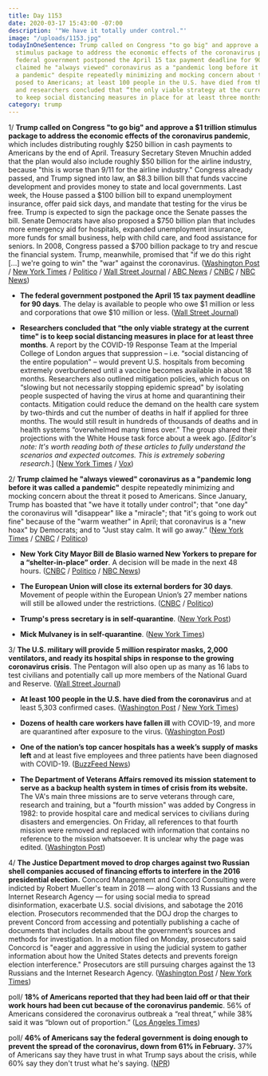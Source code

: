 ```yaml
---
title: Day 1153
date: 2020-03-17 15:43:00 -07:00
description: '"We have it totally under control."'
image: "/uploads/1153.jpg"
todayInOneSentence: Trump called on Congress "to go big" and approve a $1 trillion
  stimulus package to address the economic effects of the coronavirus pandemic;  the
  federal government postponed the April 15 tax payment deadline for 90 days; Trump
  claimed he "always viewed" coronavirus as a "pandemic long before it was called
  a pandemic" despite repeatedly minimizing and mocking concern about the threat it
  posed to Americans; at least 100 people in the U.S. have died from the coronavirus;
  and researchers concluded that “the only viable strategy at the current time" is
  to keep social distancing measures in place for at least three months.
category: trump
---
```


1/ **Trump called on Congress "to go big" and approve a $1 trillion stimulus package to address the economic effects of the coronavirus pandemic**, which includes distributing roughly $250 billion in cash payments to Americans by the end of April. Treasury Secretary Steven Mnuchin added that the plan would also include roughly $50 billion for the airline industry, because "this is worse than 9/11 for the airline industry." Congress already passed, and Trump signed into law, an $8.3 billion bill that funds vaccine development and provides money to state and local governments. Last week, the House passed a $100 billion bill to expand unemployment insurance, offer paid sick days, and mandate that testing for the virus be free. Trump is expected to sign the package once the Senate passes the bill. Senate Democrats have also proposed a $750 billion plan that includes more emergency aid for hospitals, expanded unemployment insurance, more funds for small business, help with child care, and food assistance for seniors. In 2008, Congress passed a $700 billion package to try and rescue the financial system. Trump, meanwhile, promised that "if we do this right \[...\] we're going to win" the "war" against the coronavirus. ([Washington Post](https://www.washingtonpost.com/us-policy/2020/03/17/trump-coronavirus-stimulus-package/) / [New York Times](https://www.nytimes.com/2020/03/17/us/politics/stimulus-package.html) / [Politico](https://www.politico.com/news/2020/03/17/coronavirus-1-trillion-emergency-stimulus-133821) / [Wall Street Journal](https://www.wsj.com/articles/trump-administration-seeking-850-billion-stimulus-package-11584448802) / [ABC News](https://abcnews.go.com/Politics/government-response-updates-coronavirus-task-force-briefs-15/story?id=69640056) / [CNBC](https://www.cnbc.com/2020/03/17/mnuchin-says-trump-administration-is-looking-to-get-cash-to-americans-immediately.html) / [NBC News](https://www.nbcnews.com/politics/congress/senate-democrats-have-prepped-third-coronavirus-aid-package-n1161506))

* **The federal government postponed the April 15 tax payment deadline for 90 days**. The delay is available to people who owe $1 million or less and corporations that owe $10 million or less. ([Wall Street Journal](https://www.wsj.com/articles/u-s-postpones-april-15-tax-deadline-for-90-days-for-millions-of-americans-11584463242))

* **Researchers concluded that “the only viable strategy at the current time" is to keep social distancing measures in place for at least three months**. A report by the COVID-19 Response Team at the Imperial College of London argues that suppression – i.e. “social distancing of the entire population" – would prevent U.S. hospitals from becoming extremely overburdened until a vaccine becomes available in about 18 months. Researchers also outlined mitigation policies, which focus on “slowing but not necessarily stopping epidemic spread" by isolating people suspected of having the virus at home and quarantining their contacts. Mitigation could reduce the demand on the health care system by two-thirds and cut the number of deaths in half if applied for three months. The would still result in hundreds of thousands of deaths and in health systems “overwhelmed many times over." The group shared their projections with the White House task force about a week ago. \[*Editor's note: It's worth reading both of these articles to fully understand the scenarios and expected outcomes. This is extremely sobering research*.\] ([New York Times](https://www.nytimes.com/2020/03/16/us/coronavirus-fatality-rate-white-house.html) / [Vox](https://www.vox.com/science-and-health/2020/3/17/21181694/coronavirus-covid-19-lockdowns-end-how-long-months-years))

2/ **Trump claimed he "always viewed" coronavirus as a "pandemic long before it was called a pandemic"** despite repeatedly minimizing and mocking concern about the threat it posed to Americans. Since January, Trump has boasted that "we have it totally under control"; that "one day" the coronavirus will "disappear" like a "miracle"; that "it's going to work out fine" because of the "warm weather" in April; that coronavirus is a "new hoax" by Democrats; and to "Just stay calm. It will go away.” ([New York Times](https://www.nytimes.com/2020/03/17/us/politics/trump-coronavirus.html) / [CNBC](https://www.cnbc.com/2020/03/17/trump-dissed-coronavirus-pandemic-worry-now-claims-he-warned-about-it.html) / [Politico](https://www.politico.com/news/2020/03/17/trump-shifting-coronavirus-tone-134100))

* **New York City Mayor Bill de Blasio warned New Yorkers to prepare for a “shelter-in-place” order**. A decision will be made in the next 48 hours. ([CNBC](https://www.cnbc.com/2020/03/17/new-yorkers-should-be-prepared-for-a-shelter-in-place-order-mayor-bill-de-blasio-says.html) / [Politico](https://www.politico.com/states/new-york/city-hall/story/2020/03/17/de-blasio-prepare-for-shelter-in-place-order-1267460) / [NBC News](https://www.nbcnews.com/news/us-news/new-york-city-mayor-says-shelter-place-decision-coming-next-n1161516))

* **The European Union will close its external borders for 30 days**. Movement of people within the European Union’s 27 member nations will still be allowed under the restrictions. ([CNBC](https://www.cnbc.com/2020/03/17/coronavirus-european-union-leaders-agree-to-close-borders.html) / [Politico](https://www.politico.eu/article/the-eu-european-union-coronavirus-covid19-travel-ban-explained/))

* **Trump's press secretary is in self-quarantine**. ([New York Post](https://nypost.com/2020/03/17/stephanie-grisham-white-house-press-secretary-self-quarantines-after-coronavirus-exposure/))

* **Mick Mulvaney is in self-quarantine**.  ([New York Times](https://www.nytimes.com/2020/03/17/world/coronavirus-update-latest-news.html?action=click&module=Spotlight&pgtype=Homepage#link-ecbe59c))

3/ **The U.S. military will provide 5 million respirator masks, 2,000 ventilators, and ready its hospital ships in response to the growing coronavirus crisis**. The Pentagon will also open up as many as 16 labs to test civilians and potentially call up more members of the National Guard and Reserve. ([Wall Street Journal](https://www.wsj.com/articles/u-s-military-prepares-hospital-ships-for-deployment-11584471429))

* **At least 100 people in the U.S. have died from the coronavirus** and at least 5,303 confirmed cases. ([Washington Post](https://www.washingtonpost.com/national/us-coronavirus-death-toll-reaches-100/2020/03/17/f8d770c2-67a8-11ea-b313-df458622c2cc_story.html) / [New York Times](https://www.nytimes.com/interactive/2020/world/coronavirus-maps.html))

* **Dozens of health care workers have fallen ill** with COVID-19, and more are quarantined after exposure to the virus. ([Washington Post](https://www.washingtonpost.com/health/covid-19-hits-doctors-nurses-emts-threatening-health-system/2020/03/17/f21147e8-67aa-11ea-b313-df458622c2cc_story.html))

* **One of the nation’s top cancer hospitals has a week’s supply of masks left** and at least five employees and three patients have been diagnosed with COVID-19. ([BuzzFeed News](https://www.buzzfeednews.com/article/rosalindadams/a-top-cancer-hospital-faces-mask-shortages-as-covid-19))

* **The Department of Veterans Affairs removed its mission statement to serve as a backup health system in times of crisis from its website.** The VA's main three missions are to serve veterans through care, research and training, but a "fourth mission" was added by Congress in 1982: to provide hospital care and medical services to civilians during disasters and emergencies. On Friday, all references to that fourth mission were removed and replaced with information that contains no reference to the mission whatsoever. It is unclear why the page was edited. ([Washington Post](https://www.washingtonpost.com/national-security/2020/03/16/va-fourth-mission-website/))

4/ **The Justice Department moved to drop charges against two Russian shell companies accused of financing efforts to interfere in the 2016 presidential election.** Concord Management and Concord Consulting were indicted by Robert Mueller's team in 2018 — along with 13 Russians and the Internet Research Agency — for using social media to spread disinformation, exacerbate U.S. social divisions, and sabotage the 2016 election. Prosecutors recommended that the DOJ drop the charges to prevent Concord from accessing and potentially publishing a cache of documents that includes details about the government’s sources and methods for investigation. In a motion filed on Monday, prosecutors said Concorcd is "eager and aggressive in using the judicial system to gather information about how the United States detects and prevents foreign election interference." Prosecutors are still pursuing charges against the 13 Russians and the Internet Research Agency. ([Washington Post](https://www.washingtonpost.com/local/legal-issues/us-justice-dept-abandons-prosecution-of-russian-firm-indicted-in-mueller-election-interference-probe/2020/03/16/5f7c3fd6-64a9-11ea-912d-d98032ec8e25_story.html) / [New York Times](https://www.nytimes.com/2020/03/16/us/politics/concord-case-russian-interference.html))

poll/ **18% of Americans reported that they had been laid off or that their work hours had been cut because of the coronavirus pandemic**. 56% of Americans considered the coronavirus outbreak a “real threat,” while 38% said it was “blown out of proportion.” ([Los Angeles Times](https://www.latimes.com/business/story/2020-03-17/coronavirus-layoffs-work-hours-jobs))

poll/ **46% of Americans say the federal government is doing enough to prevent the spread of the coronavirus, down from 61% in February.** 37% of Americans say they have trust in what Trump says about the crisis, while 60% say they don't trust what he's saying. ([NPR](https://www.npr.org/2020/03/17/816680033/poll-americans-dont-trust-what-they-re-hearing-from-trump-on-coronavirus))